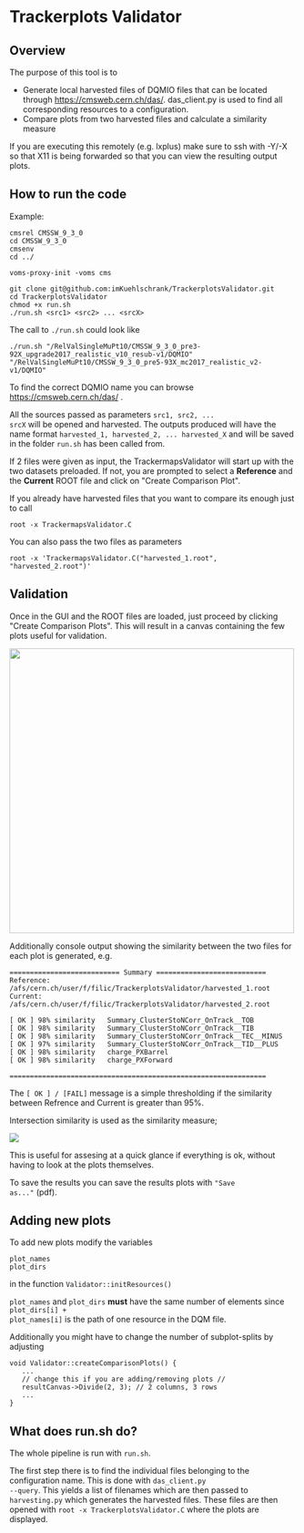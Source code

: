 # Trackerplots Validator

## Overview

The purpose of this tool is to
   * Generate local harvested files of DQMIO files that can be located through https://cmsweb.cern.ch/das/. das_client.py is used to find all corresponding resources to a configuration.
   * Compare plots from two harvested files and calculate a similarity measure


If you are executing this remotely (e.g. lxplus) make sure to ssh with -Y/-X so that X11 is being forwarded so that you can view the resulting output plots.

## How to run the code
Example:
```
cmsrel CMSSW_9_3_0
cd CMSSW_9_3_0
cmsenv
cd ../

voms-proxy-init -voms cms

git clone git@github.com:imKuehlschrank/TrackerplotsValidator.git
cd TrackerplotsValidator
chmod +x run.sh
./run.sh <src1> <src2> ... <srcX>
```
The call to <code>./run.sh</code> could look like

```
./run.sh "/RelValSingleMuPt10/CMSSW_9_3_0_pre3-92X_upgrade2017_realistic_v10_resub-v1/DQMIO" "/RelValSingleMuPt10/CMSSW_9_3_0_pre5-93X_mc2017_realistic_v2-v1/DQMIO"
```
To find the correct DQMIO name you can browse https://cmsweb.cern.ch/das/ .


All the sources passed as parameters <code>src1, src2, ... srcX</code> will be opened and harvested. The outputs produced will have the name format <code>harvested_1, harvested_2, ... harvested_X</code> and will be saved in the folder <code>run.sh</code> has been called from.

If 2 files were given as input, the TrackermapsValidator will start up with the two datasets preloaded.
If not, you are prompted to select a <b>Reference</b> and the <b>Current</b> ROOT file and click on "Create Comparison Plot".


If you already have harvested files that you want to compare its enough just to call
```
root -x TrackermapsValidator.C
```

You can also pass the two files as parameters
```
root -x 'TrackermapsValidator.C("harvested_1.root", "harvested_2.root")'
```

## Validation

Once in the GUI and the ROOT files are loaded, just proceed by clicking "Create Comparison Plots". This will result in a canvas containing the few plots useful for validation.

<img src="https://raw.githubusercontent.com/imKuehlschrank/TrackerplotsValidator/master/doc/demo.png" width="500">

Additionally console output showing the similarity between the two files for each plot is generated, e.g.

```
=========================== Summary ===========================
Reference: 	/afs/cern.ch/user/f/filic/TrackerplotsValidator/harvested_1.root
Current: 	/afs/cern.ch/user/f/filic/TrackerplotsValidator/harvested_2.root

[ OK ] 98% similarity 	Summary_ClusterStoNCorr_OnTrack__TOB
[ OK ] 98% similarity 	Summary_ClusterStoNCorr_OnTrack__TIB
[ OK ] 98% similarity 	Summary_ClusterStoNCorr_OnTrack__TEC__MINUS
[ OK ] 97% similarity 	Summary_ClusterStoNCorr_OnTrack__TID__PLUS
[ OK ] 98% similarity 	charge_PXBarrel
[ OK ] 98% similarity 	charge_PXForward

===============================================================

```

The <code>[ OK ] / [FAIL]</code> message is a simple thresholding if the similarity between Refrence and Current is greater than 95%.

Intersection similarity is used as the similarity measure;

<img src="https://raw.githubusercontent.com/imKuehlschrank/TrackerplotsValidator/master/doc/similarity.png">

This is useful for assesing at a quick glance if everything is ok, without having to look at the plots themselves.

To save the results you can save the results plots with <code>"Save as..."</code> (pdf).

## Adding new plots

To add new plots modify the variables
```
plot_names
plot_dirs
```
in the function <code>Validator::initResources()</code>

<code>plot_names</code> and <code>plot_dirs</code> <b>must</b> have the same number of elements since <code>plot_dirs[i] + plot_names[i]</code> is the path of one resource in the DQM file.

Additionally you might have to change the number of subplot-splits by adjusting
```
void Validator::createComparisonPlots() {
   ...
   // change this if you are adding/removing plots //
   resultCanvas->Divide(2, 3); // 2 columns, 3 rows
   ...
}
```

## What does run.sh do?

The whole pipeline is run with <code>run.sh</code>.

The first step there is to find the individual files belonging to the configuration name. This is done with <code>das_client.py --query</code>. This yields a list of filenames which are then passed to <code>harvesting.py</code> which generates the harvested files. These files are then opened with <code>root -x TrackerplotsValidator.C</code> where the plots are displayed.
